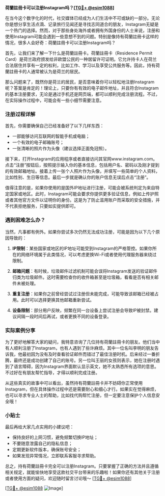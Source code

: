 **荷蘭註冊卡可以注册Instagram吗？[[TG💪+ @esim1088](https://t.me/s/esim1088)]**

在当今这个数字化的时代，社交媒体已经成为人们生活中不可或缺的一部分。无论你是想分享生活点滴、记录旅行见闻还是寻找志同道合的朋友，Instagram无疑是一个热门的选择。然而，对于那些身处海外或者拥有外国身份的人士来说，注册和使用Instagram可能会遇到一些意想不到的问题。特别是像持有荷蘭註冊卡这样的情况，很多人会好奇：荷蘭註冊卡可以注册Instagram吗？

首先，让我们来了解一下什么是荷蘭註冊卡。荷蘭註冊卡（Residence Permit Card）是荷兰政府颁发给非欧盟公民的一种居留许可证明。它允许持卡人在荷兰合法居住并享有一定的权利，比如工作、学习以及享受公共服务等。因此，持有荷蘭註冊卡的人通常被认为是荷兰的居民。

那么问题来了，既然你是荷兰的居民，是否意味着你可以轻松地注册Instagram呢？答案是肯定的！理论上，只要你有有效的电子邮件地址，并且符合Instagram的基本注册要求，无论是通过手机还是网页端，都可以顺利完成注册流程。不过，在实际操作过程中，可能会有一些小细节需要注意。

### 注册过程详解

首先，你需要确保自己已经准备好了以下几样东西：
- 一部能够访问互联网的智能手机或电脑；
- 一个有效的电子邮箱账号；
- 一张清晰的照片作为头像（建议选择正面免冠照）。

接下来，打开Instagram的应用程序或者直接访问其官网www.instagram.com。点击“注册”按钮后，按照提示输入你的基本信息，包括用户名、密码以及刚才提到的有效邮箱地址。接着上传一张个人照片作为头像，并填写一些简单的个人资料，比如性别、生日等信息。最后一步就是确认你的账户信息无误后点击“注册”。

值得注意的是，如果你使用的是国外IP地址进行注册，可能会被系统判定为来自特定国家或地区。此时，Instagram可能会要求你提供更多验证信息，例如上传护照或者其他官方文件以证明你的身份。这是为了防止滥用账户而采取的安全措施，并不代表拒绝服务，只要如实提供即可。

### 遇到困难怎么办？

当然，凡事都有例外。如果你尝试多次仍然无法成功注册，可能是因为以下几个原因导致的：

1. **IP限制**：某些国家或地区的IP地址可能受到Instagram的严格管控。如果你所在的网络环境属于此类情况，可以考虑更换Wi-Fi或者使用代理服务器来绕过限制。
   
2. **邮箱问题**：有时候，垃圾邮件过滤机制可能会误将Instagram发送的验证邮件归类为垃圾邮件。这时需要检查你的收件箱甚至是垃圾箱，看看是否有相关邮件未被处理。

3. **重复注册**：如果你之前曾经尝试过注册但未能完成，可能导致该邮箱已经被占用。此时可以选择更换其他邮箱重新尝试。

4. **设备限制**：部分用户反映，频繁在同一台设备上尝试注册会导致IP被封禁。建议间隔一段时间后再试，或者更换不同的设备登录。

### 实际案例分享

为了更好地解答大家的疑问，我特意咨询了几位持有荷蘭註冊卡的朋友。他们当中有人顺利注册了Instagram，也有人遇到了些许麻烦。其中一位名叫李明的朋友告诉我，他最初因为没有及时查看验证邮件而错过了最佳注册时机。后来经过一番折腾，最终还是成功创建了自己的账号。另一位叫王丽的女孩则表示，她在注册时遇到了语言障碍，因为Instagram界面默认显示英文，她不太熟悉所有选项的意思。不过好在有朋友帮忙指导，才得以顺利完成注册。

从这些真实的故事中可以看出，虽然持有荷蘭註冊卡并不妨碍你正常使用Instagram，但在具体操作过程中还是需要耐心和细心才行。如果实在觉得麻烦，也可以寻求专业人士的帮助，比如找代购帮忙注册，但一定要注意保护个人信息安全哦！

### 小贴士

最后再给大家几点实用的小建议吧：
- 保持良好的上网习惯，避免频繁切换IP地址；
- 不要随意泄露自己的隐私信息；
- 定期更新软件版本，确保账号安全；
- 如果发现异常情况，立即联系客服寻求帮助。

总之，持有荷蘭註冊卡完全可以注册Instagram。只要掌握了正确的方法并且遵循相关规定，就能愉快地享受这款社交平台带来的乐趣啦！如果你还有其他关于注册或者使用方面的疑问，欢迎随时留言讨论哦～ [[TG💪+ @esim1088](https://t.me/s/esim1088)]

[[TG💪+ @esim1088](https://t.me/s/esim1088) ![Image](https://i.postimg.cc/4NQfJmqS/Snipaste-2025-05-13-00-14-12.png)]
